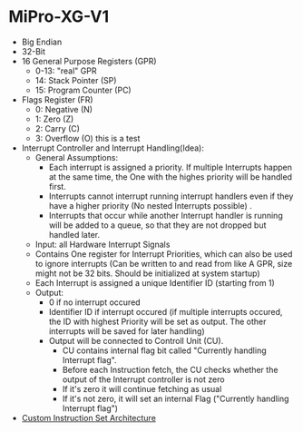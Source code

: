 # MiPro-XG-V1

- Big Endian
- 32-Bit
- 16 General Purpose Registers (GPR)
  - 0-13: "real" GPR
  - 14: Stack Pointer (SP)
  - 15: Program Counter (PC)
- Flags Register (FR)
  - 0: Negative (N)
  - 1: Zero (Z)
  - 2: Carry (C)
  - 3: Overflow (O)
this is a test 
- Interrupt Controller and Interrupt Handling(Idea):
    - General Assumptions:
        - Each interrupt is assigned a priority. If multiple Interrupts happen at the same time, the One with the highes priority will be handled first. 
        - Interrupts cannot interrupt running interrupt handlers even if they have a higher priority (No nested Interrupts possible) .
        - Interrupts that occur while another Interrupt handler is running will be added to a queue, so that they are not dropped but handled later.
    - Input: all Hardware Interrupt Signals
    - Contains One register for Interrupt Priorities, which can also be used to ignore interrupts (Can be written to and read from like A GPR, size might not be 32 bits. Should be initialized at system startup)
    - Each Interrupt is assigned a unique Identifier ID (starting from 1)
    - Output:
        - 0 if no interrupt occured
        - Identifier ID if interrupt occured (if multiple interrupts occured, the ID with highest Priority will be set as output. The other interrupts will be saved for later handling)
        - Output will be connected to Controll Unit (CU).
          - CU contains internal flag bit called "Currently handling Interrupt flag". 
          - Before each Instruction fetch, the CU checks whether the output of the Interrupt controller is not zero
          - If it's zero it will continue fetching as usual
          - If it's not zero, it will set an internal Flag ("Currently handling Interrupt flag")  
- [Custom Instruction Set Architecture](docs/InstructionSetArchitecture.md)
